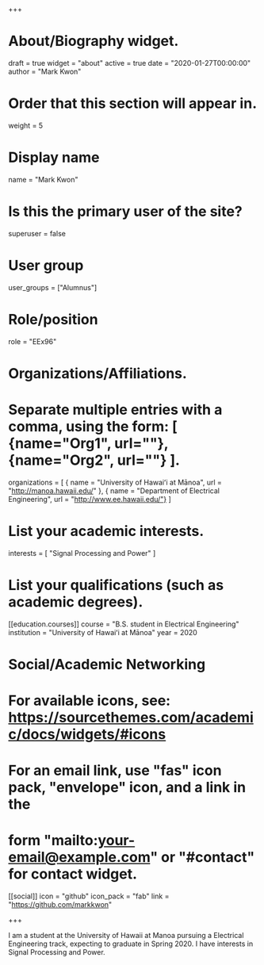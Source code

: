 +++
# About/Biography widget.

draft = true
widget = "about"
active = true 
date = "2020-01-27T00:00:00" 
author = "Mark Kwon"

# Order that this section will appear in.

weight = 5

# Display name

name = "Mark Kwon"

# Is this the primary user of the site?

superuser = false

# User group

user_groups = ["Alumnus"]

# Role/position

role = "EEx96"

# Organizations/Affiliations.

# Separate multiple entries with a comma, using the form: [ {name="Org1", url=""}, {name="Org2", url=""} ].

organizations = [ { name = "University of Hawaiʻi at Mānoa", url = "http://manoa.hawaii.edu/" }, { name = "Department of Electrical Engineering", url = "http://www.ee.hawaii.edu/"} ]

# List your academic interests.

interests = [ "Signal Processing and Power" ]

# List your qualifications (such as academic degrees).

[[education.courses]]
  course = "B.S. student in Electrical Engineering"
  institution = "University of Hawaiʻi at Mānoa" 
  year = 2020

# Social/Academic Networking

# For available icons, see: https://sourcethemes.com/academic/docs/widgets/#icons

# For an email link, use "fas" icon pack, "envelope" icon, and a link in the

# form "mailto:your-email@example.com" or "#contact" for contact widget.

[[social]] 
  icon = "github"
  icon_pack = "fab"
  link = "https://github.com/markkwon"

+++

I am a student at the University of Hawaii at Manoa pursuing a Electrical Engineering track, expecting to graduate in Spring 2020. I have interests in Signal Processing and Power.
<!--stackedit_data:
eyJoaXN0b3J5IjpbLTEyOTY2Nzg4MzBdfQ==
-->
